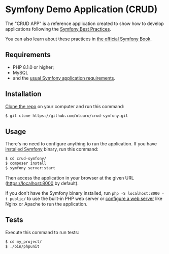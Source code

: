 # Symfony Demo Application (CRUD)

The "CRUD APP" is a reference application created to show how
to develop applications following the [Symfony Best Practices][1].

You can also learn about these practices in [the official Symfony Book][5].

## Requirements

- PHP 8.1.0 or higher;
- MySQL
- and the [usual Symfony application requirements][2].

## Installation

[Clone the repo][4] on your computer and run
this command:

```bash
$ git clone https://github.com/ntuuro/crud-symfony.git
```

## Usage

There's no need to configure anything to run the application. If you have
[installed Symfony][4] binary, run this command:

```bash
$ cd crud-symfony/
$ composer install
$ symfony server:start
```

Then access the application in your browser at the given URL (<https://localhost:8000> by default).

If you don't have the Symfony binary installed, run `php -S localhost:8000 -t public/`
to use the built-in PHP web server or [configure a web server][3] like Nginx or
Apache to run the application.

## Tests

Execute this command to run tests:

```bash
$ cd my_project/
$ ./bin/phpunit
```

[1]: https://symfony.com/doc/current/best_practices.html
[2]: https://symfony.com/doc/current/setup.html#technical-requirements
[3]: https://symfony.com/doc/current/setup/web_server_configuration.html
[4]: https://github.com/ntuuro/crud-symfony.git
[5]: https://symfony.com/book
